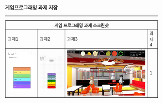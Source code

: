 <h3>게임프로그래밍 과제 저장</h3> <hr>

<table border="1">
  <th colspan="4"> 게임 프로그래밍 과제 스크린샷 </th>
  <tr>
    <td>과제1</td><td>과제2</td><td>과제3</td><td>과제4</td>
  </tr>
  <tr>
    <td><img src="HW1\hw1.png"></td>
    <td><img src="HW2\hw2.png"></td>
    <td><img src="HW3\hw3.png"></td>
    <td>1</td>
  </tr>
</table>

